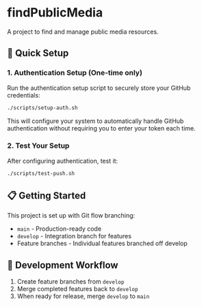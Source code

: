 # findPublicMedia

A project to find and manage public media resources.

## 🚀 Quick Setup

### 1. Authentication Setup (One-time only)
Run the authentication setup script to securely store your GitHub credentials:
```bash
./scripts/setup-auth.sh
```

This will configure your system to automatically handle GitHub authentication without requiring you to enter your token each time.

### 2. Test Your Setup
After configuring authentication, test it:
```bash
./scripts/test-push.sh
```

## 📋 Getting Started

This project is set up with Git flow branching:
- `main` - Production-ready code
- `develop` - Integration branch for features
- Feature branches - Individual features branched off develop

## 🔄 Development Workflow

1. Create feature branches from `develop`
2. Merge completed features back to `develop`
3. When ready for release, merge `develop` to `main`
